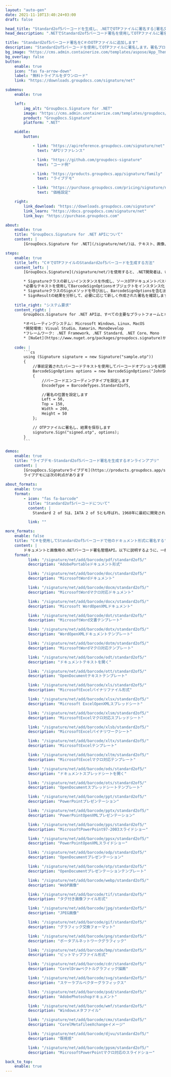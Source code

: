 ```yaml
---
layout: "auto-gen"
date: 2021-11-10T13:40:24+03:00
draft: false

head_title: "Standard2of5バーコードを生成し、.NETでOTPファイルに署名する|署名文書"
head_description: ".NETでStandard2of5バーコード署名を使用してOTPファイルに署名する-人気のあるビジネスドキュメントや画像ファイル形式にバーコードを追加する."

title: "Standard2of5バーコード署名をC＃のOTPファイルに追加します"
description: "Standard2of5バーコードを使用してOTPファイルに署名します。署名プロパティを操作し、ニーズに合ったドキュメント内で高度な署名オプションを設定します."
bg_image: "https://cms.admin.containerize.com/templates/aspose/App_Themes/V3/images/bg/header1.png"
bg_overlay: false
button:
    enable: true
    icon: "fas fa-arrow-down"
    label: "無料トライアルをダウンロード"
    link: "https://downloads.groupdocs.com/signature/net"

submenu:
    enable: true

    left:
        img_alt: "GroupDocs.Signature for .NET"
        image: "https://cms.admin.containerize.com/templates/groupdocs/images/product-logos/90x90-noborder/groupdocs-signature-net.png"
        product: "GroupDocs.Signature"
        platform: ".NET"

    middle:
        button:

            - link: "https://apireference.groupdocs.com/signature/net"
              text: "APIリファレンス"

            - link: "https://github.com/groupdocs-signature"
              text: "コード例"

            - link: "https://products.groupdocs.app/signature/family"
              text: "ライブデモ"

            - link: "https://purchase.groupdocs.com/pricing/signature/net"
              text: "価格設定"

    right:
        link_download: "https://downloads.groupdocs.com/signature"
        link_learn: "https://docs.groupdocs.com/signature/net"
        link_buy: "https://purchase.groupdocs.com"

about:
    enable: true
    title: "GroupDocs.Signature for .NET APIについて"
    content: |
        [GroupDocs.Signature for .NET](/signature/net/)は、テキスト、画像、バーコード、スタンプ、フォームフィールド、QRコード、メタデータなどのさまざまな署名タイプを使用してデジタルドキュメントに電子署名するネイティブ.NETAPIです。ユーザーは、PDF、Microsoft Word、Excelワークシート、PowerPointプレゼンテーション、Adobe Photoshop、メタファイル、および画像ファイル形式内のデジタル署名を追加、編集、検証、削除、および検索でき、必要に応じて署名プロパティをカスタマイズするための追加サポートがあります。

steps:
    enable: true
    title_left: "C＃でOTPファイルのStandard2of5バーコードを生成する方法"
    content_left: |
        [GroupDocs.Signature](/signature/net/)を使用すると、.NET開発者は、いくつかの簡単な手順を実行することで、アプリケーション内のOTPファイルにStandard2of5バーコードを簡単に追加できます。

        * Signatureクラスの新しいインスタンスを作成し、ソースOTPドキュメントパスをコンストラクターパラメーターとして渡します。
        *必要なテキストを使用してBarcodeSignOptionsオブジェクトをインスタンス化し、EncodeTypeプロパティをStandard2of5に設定します。
        * SignatureクラスのSignメソッドを呼び出し、BarcodeSignOptionsを含む出力OTPファイル名を渡します。
        * SignResultの結果を分析して、必要に応じて新しく作成された署名を確認します。
        
    title_right: "システム要求"
    content_right: |
        GroupDocs.Signature for .NET APIは、すべての主要なプラットフォームとオペレーティングシステムでサポートされています。以下のコードを実行する前に、システムに次の前提条件がインストールされていることを確認してください。

        *オペレーティングシステム: Microsoft Windows、Linux、MacOS
        *開発環境: Visual Studio、Xamarin、MonoDevelop
        *フレームワーク: .NET Framework、.NET Standard、.NET Core、Mono
        * [NuGet](https://www.nuget.org/packages/groupdocs.signature)からGroupDocs.Signaturefor.NETの最新バージョンをダウンロードします
        
    code: |
        ```cs
        using (Signature signature = new Signature("sample.otp"))
        {
            //事前定義されたバーコードテキストを使用してバーコードオプションを初期化します
            BarcodeSignOptions options = new BarcodeSignOptions("JohnSmith")
            {
                //バーコードエンコーディングタイプを設定します
                EncodeType = BarcodeTypes.Standard2of5,

                //署名の位置を設定します
                Left = 50,
                Top = 150,
                Width = 200,
                Height = 50
            };

            // OTPファイルに署名し、結果を保存します 
            signature.Sign("signed.otp", options);
        }
        ```
        
demos:
    enable: true
    title: "ライブデモ-Standard2of5バーコード署名を生成するオンラインアプリ"
    content: |
        [GroupDocs.Signatureライブデモ](https://products.groupdocs.app/signature/family)サイトにアクセスして、今すぐStandard2of5バーコードをOTPファイルに追加します。  
        ライブデモには次の利点があります
        
about_formats:
    enable: true
    format:
        - icon: "fas fa-barcode"
          title: "Standard2of5バーコードについて"
          content: |
            Standard 2 of 5は、IATA 2 of 5とも呼ばれ、1968年に最初に開発されたCode 2 of 5シンボルファミリーのメンバーです。これは、国際航空運送協会（IATA）によって航空会社の処理に使用されています。貨物。 Standard 2 of 5シンボルのスペースは固定幅であるため、情報のエンコードにはバーのみが使用されます。 2 of 5の名前は、各文字のエンコードに使用される5つのバーのうち、2つが幅が広く、3つが幅が狭いという事実に由来しています。

          link: ""

more_formats:
    enable: false
    title: "C＃を使用してStandard2of5バーコードで他のドキュメント形式に署名する"
    content: |
        ドキュメントと画像用の.NETバーコード署名管理API。以下に説明するように、一般的なファイル形式のいくつかにバーコード署名を追加します。
    format: 
          link: "/signature/net/add/barcode/pdf/standard2of5/"
          description: "AdobePortableドキュメント形式"

          link: "/signature/net/add/barcode/doc/standard2of5/"
          description: "MicrosoftWordドキュメント"

          link: "/signature/net/add/barcode/docm/standard2of5/"
          description: "MicrosoftWordマクロ対応ドキュメント"

          link: "/signature/net/add/barcode/docx/standard2of5/"
          description: "Microsoft WordOpenXMLドキュメント"

          link: "/signature/net/add/barcode/dot/standard2of5/"
          description: "MicrosoftWord文書テンプレート"

          link: "/signature/net/add/barcode/dotx/standard2of5/"
          description: "WordOpenXMLドキュメントテンプレート"

          link: "/signature/net/add/barcode/dotm/standard2of5/"
          description: "MicrosoftWordマクロ対応テンプレート"       

          link: "/signature/net/add/barcode/odt/standard2of5/"
          description: "ドキュメントテキストを開く"

          link: "/signature/net/add/barcode/ott/standard2of5/"
          description: "OpenDocumentテキストテンプレート"

          link: "/signature/net/add/barcode/xls/standard2of5/"
          description: "MicrosoftExcelバイナリファイル形式"

          link: "/signature/net/add/barcode/xlsx/standard2of5/"
          description: "Microsoft ExcelOpenXMLスプレッドシート"

          link: "/signature/net/add/barcode/xlsm/standard2of5/"
          description: "MicrosoftExcelマクロ対応スプレッドシート"

          link: "/signature/net/add/barcode/xlsb/standard2of5/"
          description: "MicrosoftExcelバイナリワークシート"

          link: "/signature/net/add/barcode/xltx/standard2of5/"
          description: "MicrosoftExcelテンプレート"

          link: "/signature/net/add/barcode/xltm/standard2of5/"
          description: "MicrosoftExcelマクロ対応テンプレート"

          link: "/signature/net/add/barcode/ods/standard2of5/"
          description: "ドキュメントスプレッドシートを開く"

          link: "/signature/net/add/barcode/ots/standard2of5/"
          description: "OpenDocumentスプレッドシートテンプレート"

          link: "/signature/net/add/barcode/ppt/standard2of5/"
          description: "PowerPointプレゼンテーション"

          link: "/signature/net/add/barcode/pptx/standard2of5/"
          description: "PowerPointOpenXMLプレゼンテーション"

          link: "/signature/net/add/barcode/pps/standard2of5/"
          description: "MicrosoftPowerPoint97-2003スライドショー"

          link: "/signature/net/add/barcode/ppsx/standard2of5/"
          description: "PowerPointOpenXMLスライドショー"                              

          link: "/signature/net/add/barcode/odp/standard2of5/"
          description: "OpenDocumentプレゼンテーション"

          link: "/signature/net/add/barcode/otp/standard2of5/"
          description: "OpenDocumentプレゼンテーションテンプレート"

          link: "/signature/net/add/barcode/webp/standard2of5/"
          description: "WebP画像"

          link: "/signature/net/add/barcode/tif/standard2of5/"
          description: "タグ付き画像ファイル形式"

          link: "/signature/net/add/barcode/jpg/standard2of5/"
          description: "JPEG画像"

          link: "/signature/net/add/barcode/gif/standard2of5/"
          description: "グラフィック交換フォーマット"

          link: "/signature/net/add/barcode/png/standard2of5/"
          description: "ポータブルネットワークグラフィック"

          link: "/signature/net/add/barcode/bmp/standard2of5/"
          description: "ビットマップファイル形式"

          link: "/signature/net/add/barcode/cdr/standard2of5/"
          description: "CorelDrawベクトルグラフィック描画"

          link: "/signature/net/add/barcode/svg/standard2of5/"
          description: "スケーラブルベクターグラフィックス"

          link: "/signature/net/add/barcode/psd/standard2of5/"
          description: "AdobePhotoshopドキュメント"

          link: "/signature/net/add/barcode/wmf/standard2of5/"
          description: "Windowsメタファイル"        

          link: "/signature/net/add/barcode/cmx/standard2of5/"
          description: "CorelMetafileeXchangeイメージ"

          link: "/signature/net/add/barcode/djvu/standard2of5/"
          description: "既視感"

          link: "/signature/net/add/barcode/ppsm/standard2of5/"
          description: "MicrosoftPowerPointマクロ対応のスライドショー"

back_to_top:
    enable: true
---
```

